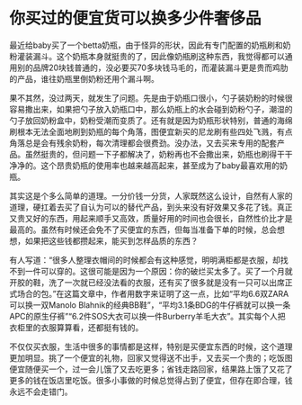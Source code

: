 # 你买过的便宜货可以换多少件奢侈品

最近给baby买了一个betta奶瓶，由于怪异的形状，因此有专门配置的奶瓶刷和奶粉灌装漏斗。这个奶瓶本身就挺贵的了，因此像奶瓶刷这种东西，我觉得都可以通用别的品牌20块钱普通的，没必要买70多块钱马毛的，而灌装漏斗更是贵而鸡肋的产品，谁往奶瓶里倒奶粉还用个漏斗啊。 

果不其然，没过两天，就发生了问题。先是由于奶瓶口很小，勺子装奶粉的时候很容易撒出来，如果把勺子放入奶瓶口中，那么奶瓶上的水会碰到奶粉勺子，潮湿的勺子放回奶粉盒中，奶粉受潮而变质了。还有就是因为奶瓶形状特别，普通的海绵刷根本无法全面地刷到奶瓶的每个角落，图便宜新买的尼龙刷有些四处飞溅，有点角落总是会有残余奶粉，每次清理都会很费劲。没办法，又去买来专用的配套产品。虽然挺贵的，但问题一下子都解决了，奶粉再也不会撒出来，奶瓶也刷得干干净净的。这个昂贵奶瓶的使用率也越来越高起来，甚至成为了baby最喜欢用的奶瓶。 

其实这是个多么简单的道理。一分价钱一分货，人家既然这么设计，自然有人家的道理，硬扛着去买了自认为可以的替代产品，到头来没有好效果又多花了钱。真正又贵又好的东西，用起来顺手又高效，质量好用的时间也会很长，自然性价比才是最高的。虽然有时候还会免不了买便宜的东西，但每当准备下单的时候，总会想想，如果把这些钱都攒起来，能买到怎样品质的东西？ 

有人写道：“很多人整理衣帽间的时候都会有这种感觉，明明满柜都是衣服，却找不到一件可以穿的。这很可能是因为一个原因：你的破烂买太多了。买了一个月就开胶的鞋，洗了一次就已经没法看的衣服，还有买了很多就是没有一只可以出席正式场合的包。”在这篇文章中，作者用数字来证明了这一点，比如“平均6.6双ZARA可以换一双Manolo Blahnik的经典BB鞋”，“平均3.1条BDG的牛仔裤就可以换一条APC的原生仔裤”“6.2件SOS大衣可以换一件Burberry羊毛大衣”。其实每个人把衣柜里的衣服算算看，还都挺有钱的。 

不仅仅买衣服，生活中很多的事情都是这样，特别是买便宜东西的时候，这个道理更加明显。挑了一个便宜的礼物，回家又觉得送不出手，又去买一个贵的；吃饭图便宜随便买一个，过一会儿饿了又去吃更多；省钱走路回家，结果路上饿了又花了更多的钱在饭店里吃饭。很多小事做的时候总觉得占到了便宜，但存在即合理，钱永远不会走错门。